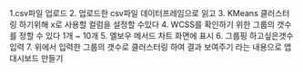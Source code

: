 1.csv파일 업로드
2. 업로드한 csv파일 데이터프레임으로 읽고
3. KMeans 클러스터링 하기위해 x로 사용할 컬럼을 설정할 수있다
4. WCSS를 확인하기 위한 그룹의 갯수를 정할 수 있다 1개 ~ 10개
5. 엘보우 메서드 차트 화면에 표시
6. 그룹핑 하고싶은갯수 입력
7. 위에서 입력한 그룹의 갯수로 클러스터링 하여 결과 보여주기
라는 내용으로 앱 대시보드 만들기
